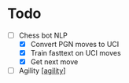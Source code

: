 # Todo

- [ ] Chess bot NLP
  - [x] Convert PGN moves to UCI
  - [x] Train fasttext on UCI moves
  - [x] Get next move
- [ ] Agility [[agility]]

[//begin]: # "Autogenerated link references for markdown compatibility"
[agility]: agility "Agility"
[//end]: # "Autogenerated link references"